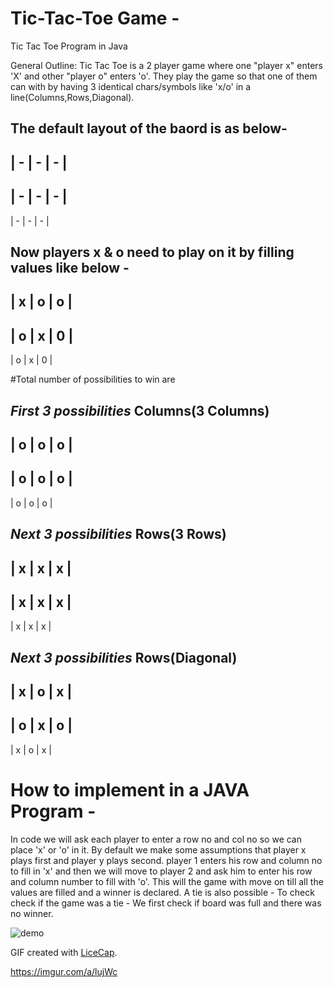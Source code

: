 # Tic-Tac-Toe Game -
Tic Tac Toe Program in Java

General Outline:
Tic Tac Toe is a 2 player game where one "player x" enters 'X' and other "player o" enters 'o'. They play the game so that one of them can with by having 3 identical chars/symbols like 'x/o' in a line(Columns,Rows,Diagonal).

The default layout of the baord is as below-
-------------
| - | - | - | 
-------------
| - | - | - | 
-------------
| - | - | - | 

Now players x & o need to play on it by filling values like below -
-------------
| x | o | o | 
-------------
| o | x | 0 | 
-------------
| o | x | 0 | 

#Total number of possibilities to win are 

*First 3 possibilities*
Columns(3 Columns)
-------------
| o | o | o | 
-------------
| o | o | o | 
-------------
| o | o | o | 


*Next 3 possibilities*
Rows(3 Rows)
-------------
| x | x | x | 
-------------
| x | x | x | 
-------------
| x | x | x | 


*Next 3 possibilities*
Rows(Diagonal)
-------------
| x | o | x | 
-------------
| o | x | o | 
-------------
| x | o | x | 


# How to implement in a JAVA Program -

In code we will ask each player to enter a row no and col no so we can place 'x' or 'o' in it.
By default we make some assumptions that player x plays first and player y plays second.
 player 1 enters his row and column no to fill in 'x' and then we will move to player 2 and ask him to enter his row and column number to fill with 'o'. This will the game with move on till all the values are filled and a winner is declared.
 A tie is also possible - To check check if the game was a tie - We first check if board was full and there was no winner.
 
<blockquote class="imgur-embed-pub" lang="en" data-id="a/lujWc"><a href="//imgur.com/lujWc"></a></blockquote><script async src="//s.imgur.com/min/embed.js" charset="utf-8"></script>

![demo](Walkthrough/TravelGuide-v2.gif)


GIF created with [LiceCap](http://www.cockos.com/licecap/).

https://imgur.com/a/lujWc
